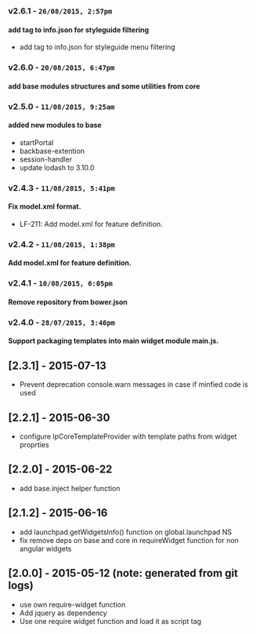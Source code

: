 ### v2.6.1 - `26/08/2015, 2:57pm`
#### add tag to info.json for styleguide filtering  
* add tag to info.json for styleguide menu filtering  


### v2.6.0 - `20/08/2015, 6:47pm`
#### add base modules structures and some utilities from core

### v2.5.0 - `11/08/2015, 9:25am`
#### added new modules to base   
* startPortal
* backbase-extention 
* session-handler  
* update lodash to 3.10.0

### v2.4.3 - `11/08/2015, 5:41pm`
#### Fix model.xml format.  
* LF-211: Add model.xml for feature definition.  


### v2.4.2 - `11/08/2015, 1:38pm`
#### Add model.xml for feature definition.  

### v2.4.1 - `10/08/2015, 6:05pm`
#### Remove repository from bower.json  


### v2.4.0 - `28/07/2015, 3:46pm`
#### Support packaging templates into main widget module main.js.  


## [2.3.1] - 2015-07-13
 - Prevent deprecation console.warn messages in case if minfied code is used

## [2.2.1] - 2015-06-30
 - configure lpCoreTemplateProvider with template paths from widget proprties

## [2.2.0] - 2015-06-22
 - add base.inject helper function

## [2.1.2] - 2015-06-16 
 - add launchpad.getWidgetsInfo() function on global.launchpad NS
 - fix remove deps on base and core in requireWidget function for non angular widgets
 
## [2.0.0] - 2015-05-12 (note: generated from git logs)

 - use own require-widget function
 - Add jquery as dependency
 - Use one require widget function and load it as script tag
